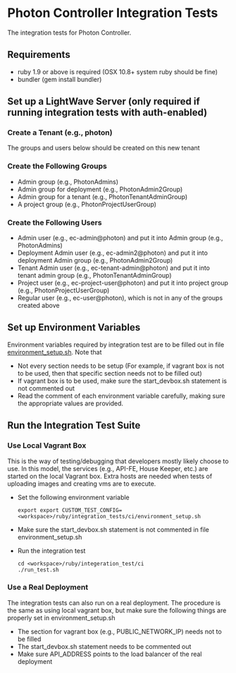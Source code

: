 # Photon Controller Integration Tests

The integration tests for Photon Controller.

## Requirements

* ruby 1.9 or above is required (OSX 10.8+ system ruby should be fine)
* bundler (gem install bundler)

## Set up a LightWave Server (only required if running integration tests with auth-enabled)

### Create a Tenant (e.g., photon)

The groups and users below should be created on this new tenant

### Create the Following Groups

* Admin group (e.g., PhotonAdmins)
* Admin group for deployment (e.g., PhotonAdmin2Group)
* Admin group for a tenant (e.g., PhotonTenantAdminGroup)
* A project group (e.g., PhotonProjectUserGroup)

### Create the Following Users

* Admin user (e.g., ec-admin@photon) and put it into Admin group (e.g., PhotonAdmins)
* Deployment Admin user (e.g., ec-admin2@photon) and put it into deployment Admin group (e.g., PhotonAdmin2Group)
* Tenant Admin user (e.g., ec-tenant-admin@photon) and put it into tenant admin group (e.g.,
PhotonTenantAdminGroup)
* Project user (e.g., ec-project-user@photon) and put it into project group (e.g., PhotonProjectUserGroup)
* Regular user (e.g., ec-user@photon), which is not in any of the groups created above

## Set up Environment Variables

Environment variables required by integration test are to be filled out in file
[environment_setup.sh](ci/environment_setup.sh). Note that

* Not every section needs to be setup (For example, if vagrant box is not to be used, then that specific section
needs not to be filled out)
* If vagrant box is to be used, make sure the start_devbox.sh statement is not commented out
* Read the comment of each environment variable carefully, making sure the appropriate values are provided.

## Run the Integration Test Suite

### Use Local Vagrant Box

This is the way of testing/debugging that developers mostly likely choose to use.
In this model, the services (e.g., API-FE, House Keeper, etc.) are started on the local Vagrant box.
Extra hosts are needed when tests of uploading images and creating vms are to execute.

* Set the following environment variable

      export export CUSTOM_TEST_CONFIG=<workspace>/ruby/integration_tests/ci/environment_setup.sh

* Make sure the start_devbox.sh statement is not commented in file environment_setup.sh

* Run the integration test

      cd <workspace>/ruby/integeration_test/ci
      ./run_test.sh

### Use a Real Deployment

The integration tests can also run on a real deployment. The procedure is the same as using local
vagrant box, but make sure the following things are properly set in environment_setup.sh

* The section for vagrant box (e.g., PUBLIC_NETWORK_IP) needs not to be filled
* The start_devbox.sh statement needs to be commented out
* Make sure API_ADDRESS points to the load balancer of the real deployment
